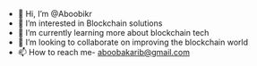 - 👋 Hi, I’m @Aboobikr
- 👀 I’m interested in Blockchain solutions
- 🌱 I’m currently learning more about blockchain tech
- 💞️ I’m looking to collaborate on improving the blockchain world
- 📫 How to reach me- aboobakarib@gmail.com

<!---
Aboobikr/Aboobikr is a ✨ special ✨ repository because its `README.md` (this file) appears on your GitHub profile.
You can click the Preview link to take a look at your changes.
--->
